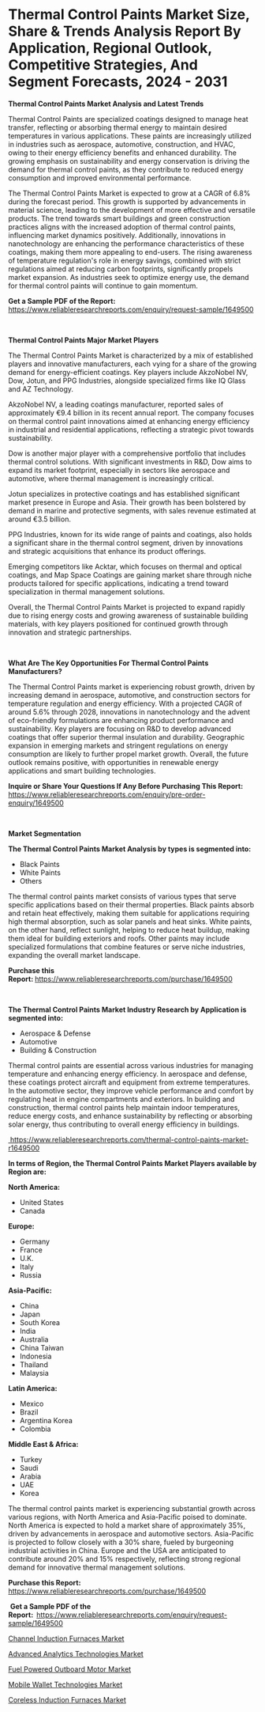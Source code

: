 <p><h1>Thermal Control Paints Market Size, Share & Trends Analysis Report By Application, Regional Outlook, Competitive Strategies, And Segment Forecasts, 2024 - 2031</h1></p><p><strong>Thermal Control Paints Market Analysis and Latest Trends</strong></p>
<p><p>Thermal Control Paints are specialized coatings designed to manage heat transfer, reflecting or absorbing thermal energy to maintain desired temperatures in various applications. These paints are increasingly utilized in industries such as aerospace, automotive, construction, and HVAC, owing to their energy efficiency benefits and enhanced durability. The growing emphasis on sustainability and energy conservation is driving the demand for thermal control paints, as they contribute to reduced energy consumption and improved environmental performance.</p><p>The Thermal Control Paints Market is expected to grow at a CAGR of 6.8% during the forecast period. This growth is supported by advancements in material science, leading to the development of more effective and versatile products. The trend towards smart buildings and green construction practices aligns with the increased adoption of thermal control paints, influencing market dynamics positively. Additionally, innovations in nanotechnology are enhancing the performance characteristics of these coatings, making them more appealing to end-users. The rising awareness of temperature regulation's role in energy savings, combined with strict regulations aimed at reducing carbon footprints, significantly propels market expansion. As industries seek to optimize energy use, the demand for thermal control paints will continue to gain momentum.</p></p>
<p><strong>Get a Sample PDF of the Report:&nbsp;</strong> <a href="https://www.reliableresearchreports.com/enquiry/request-sample/1649500?utm_campaign=40&utm_medium=2&utm_source=Github&utm_content=ia&utm_term=19112024&utm_id=thermal-control-paints">https://www.reliableresearchreports.com/enquiry/request-sample/1649500</a></p>
<p>&nbsp;</p>
<p><strong>Thermal Control Paints Major Market Players</strong></p>
<p><p>The Thermal Control Paints Market is characterized by a mix of established players and innovative manufacturers, each vying for a share of the growing demand for energy-efficient coatings. Key players include AkzoNobel NV, Dow, Jotun, and PPG Industries, alongside specialized firms like IQ Glass and AZ Technology.</p><p>AkzoNobel NV, a leading coatings manufacturer, reported sales of approximately €9.4 billion in its recent annual report. The company focuses on thermal control paint innovations aimed at enhancing energy efficiency in industrial and residential applications, reflecting a strategic pivot towards sustainability. </p><p>Dow is another major player with a comprehensive portfolio that includes thermal control solutions. With significant investments in R&D, Dow aims to expand its market footprint, especially in sectors like aerospace and automotive, where thermal management is increasingly critical.</p><p>Jotun specializes in protective coatings and has established significant market presence in Europe and Asia. Their growth has been bolstered by demand in marine and protective segments, with sales revenue estimated at around €3.5 billion. </p><p>PPG Industries, known for its wide range of paints and coatings, also holds a significant share in the thermal control segment, driven by innovations and strategic acquisitions that enhance its product offerings. </p><p>Emerging competitors like Acktar, which focuses on thermal and optical coatings, and Map Space Coatings are gaining market share through niche products tailored for specific applications, indicating a trend toward specialization in thermal management solutions. </p><p>Overall, the Thermal Control Paints Market is projected to expand rapidly due to rising energy costs and growing awareness of sustainable building materials, with key players positioned for continued growth through innovation and strategic partnerships.</p></p>
<p>&nbsp;</p>
<p><strong>What Are The Key Opportunities For Thermal Control Paints Manufacturers?</strong></p>
<p><p>The Thermal Control Paints market is experiencing robust growth, driven by increasing demand in aerospace, automotive, and construction sectors for temperature regulation and energy efficiency. With a projected CAGR of around 5.6% through 2028, innovations in nanotechnology and the advent of eco-friendly formulations are enhancing product performance and sustainability. Key players are focusing on R&D to develop advanced coatings that offer superior thermal insulation and durability. Geographic expansion in emerging markets and stringent regulations on energy consumption are likely to further propel market growth. Overall, the future outlook remains positive, with opportunities in renewable energy applications and smart building technologies.</p></p>
<p><strong>Inquire or Share Your Questions If Any Before Purchasing This Report:</strong> <a href="https://www.reliableresearchreports.com/enquiry/pre-order-enquiry/1649500?utm_campaign=40&utm_medium=2&utm_source=Github&utm_content=ia&utm_term=19112024&utm_id=thermal-control-paints">https://www.reliableresearchreports.com/enquiry/pre-order-enquiry/1649500</a></p>
<p>&nbsp;</p>
<p><strong>Market Segmentation</strong></p>
<p><strong>The Thermal Control Paints Market Analysis by types is segmented into:</strong></p>
<p><ul><li>Black Paints</li><li>White Paints</li><li>Others</li></ul></p>
<p><p>The thermal control paints market consists of various types that serve specific applications based on their thermal properties. Black paints absorb and retain heat effectively, making them suitable for applications requiring high thermal absorption, such as solar panels and heat sinks. White paints, on the other hand, reflect sunlight, helping to reduce heat buildup, making them ideal for building exteriors and roofs. Other paints may include specialized formulations that combine features or serve niche industries, expanding the overall market landscape.</p></p>
<p><strong>Purchase this Report:&nbsp;</strong><a href="https://www.reliableresearchreports.com/purchase/1649500?utm_campaign=40&utm_medium=2&utm_source=Github&utm_content=ia&utm_term=19112024&utm_id=thermal-control-paints">https://www.reliableresearchreports.com/purchase/1649500</a></p>
<p>&nbsp;</p>
<p><strong>The Thermal Control Paints Market Industry Research by Application is segmented into:</strong></p>
<p><ul><li>Aerospace & Defense</li><li>Automotive</li><li>Building & Construction</li></ul></p>
<p><p>Thermal control paints are essential across various industries for managing temperature and enhancing energy efficiency. In aerospace and defense, these coatings protect aircraft and equipment from extreme temperatures. In the automotive sector, they improve vehicle performance and comfort by regulating heat in engine compartments and exteriors. In building and construction, thermal control paints help maintain indoor temperatures, reduce energy costs, and enhance sustainability by reflecting or absorbing solar energy, thus contributing to overall energy efficiency in buildings.</p></p>
<p><a href="https://www.reliableresearchreports.com/thermal-control-paints-market-r1649500?utm_campaign=40&utm_medium=2&utm_source=Github&utm_content=ia&utm_term=19112024&utm_id=thermal-control-paints">&nbsp;https://www.reliableresearchreports.com/thermal-control-paints-market-r1649500</a></p>
<p><strong>In terms of Region, the Thermal Control Paints Market Players available by Region are:</strong></p>
<p>
    <p> <strong> North America: </strong>
        <ul>
            <li>United States</li>
            <li>Canada</li>
        </ul>
        </p> 
    <p> <strong> Europe: </strong>
        <ul>
            <li>Germany</li>
            <li>France</li>
            <li>U.K.</li>
            <li>Italy</li>
            <li>Russia</li>
        </ul>
        </p> 
    <p> <strong> Asia-Pacific: </strong>
        <ul>
            <li>China</li>
            <li>Japan</li>
            <li>South Korea</li>
            <li>India</li>
            <li>Australia</li>
            <li>China Taiwan</li>
            <li>Indonesia</li>
            <li>Thailand</li>
            <li>Malaysia</li>
        </ul>
        </p> 
    <p> <strong> Latin America: </strong>
        <ul>
            <li>Mexico</li>
            <li>Brazil</li>
            <li>Argentina Korea</li>
            <li>Colombia</li>
        </ul>
        </p> 
    <p> <strong> Middle East & Africa: </strong>
        <ul>
            <li>Turkey</li>
            <li>Saudi</li>
            <li>Arabia</li>
            <li>UAE</li>
            <li>Korea</li>
        </ul>
    </p>
    </p>
<p><p>The thermal control paints market is experiencing substantial growth across various regions, with North America and Asia-Pacific poised to dominate. North America is expected to hold a market share of approximately 35%, driven by advancements in aerospace and automotive sectors. Asia-Pacific is projected to follow closely with a 30% share, fueled by burgeoning industrial activities in China. Europe and the USA are anticipated to contribute around 20% and 15% respectively, reflecting strong regional demand for innovative thermal management solutions.</p></p>
<p><strong>Purchase this Report: </strong><a href="https://www.reliableresearchreports.com/purchase/1649500?utm_campaign=40&utm_medium=2&utm_source=Github&utm_content=ia&utm_term=19112024&utm_id=thermal-control-paints">https://www.reliableresearchreports.com/purchase/1649500</a></p>
<p>&nbsp;<strong>Get a Sample PDF of the Report:&nbsp;&nbsp;</strong><a href="https://www.reliableresearchreports.com/enquiry/request-sample/1649500?utm_campaign=40&utm_medium=2&utm_source=Github&utm_content=ia&utm_term=19112024&utm_id=thermal-control-paints">https://www.reliableresearchreports.com/enquiry/request-sample/1649500</a></p>
<p><strong></strong></p>
<p><p><a href="https://www.linkedin.com/pulse/channel-induction-furnaces-market-size-segmentation-trends-z0gze?utm_campaign=40&utm_medium=2&utm_source=Github&utm_content=ia&utm_term=19112024&utm_id=thermal-control-paints">Channel Induction Furnaces Market</a></p><p><a href="https://issuu.com/reportprime-2/docs/advanced-analytics-technologies-mar_7be9850a138fa8?utm_campaign=40&utm_medium=2&utm_source=Github&utm_content=ia&utm_term=19112024&utm_id=thermal-control-paints">Advanced Analytics Technologies Market</a></p><p><a href="https://github.com/abbislposival/Market-Research-Report-List-1/blob/main/fuel-powered-outboard-motor-market.md?utm_campaign=40&utm_medium=2&utm_source=Github&utm_content=ia&utm_term=19112024&utm_id=thermal-control-paints">Fuel Powered Outboard Motor Market</a></p><p><a href="https://issuu.com/reportprime-2/docs/mobile-wallet-technologies-market-s_cc1feb0a31c7fc?utm_campaign=40&utm_medium=2&utm_source=Github&utm_content=ia&utm_term=19112024&utm_id=thermal-control-paints">Mobile Wallet Technologies Market</a></p><p><a href="https://www.linkedin.com/pulse/exploring-coreless-induction-furnaces-market-dynamics-revenue-wv2ce?utm_campaign=40&utm_medium=2&utm_source=Github&utm_content=ia&utm_term=19112024&utm_id=thermal-control-paints">Coreless Induction Furnaces Market</a></p></p>